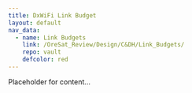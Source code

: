 ```yaml
---
title: DxWiFi Link Budget
layout: default
nav_data:
  - name: Link Budgets
    link: /OreSat_Review/Design/C&DH/Link_Budgets/
    repo: vault
    defcolor: red
---
```



Placeholder for content...
